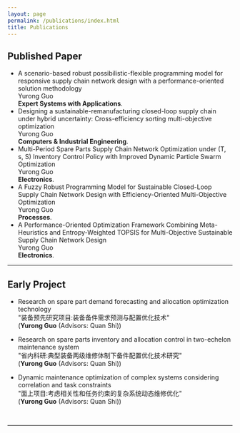 ```yaml
---
layout: page
permalink: /publications/index.html
title: Publications
---
```


## Published Paper

- A scenario-based robust possibilistic-flexible programming model for responsive supply chain network design with a performance-oriented solution methodology<br>Yurong Guo<br>**Expert Systems with Applications**.
- Designing a sustainable-remanufacturing closed-loop supply chain under hybrid uncertainty: Cross-efficiency sorting multi-objective optimization<br>Yurong Guo<br>**Computers & Industrial Engineering**.
- Multi-Period Spare Parts Supply Chain Network Optimization under (T, s, S) Inventory Control Policy with Improved Dynamic Particle Swarm Optimization<br>Yurong Guo<br> **Electronics**.
- A Fuzzy Robust Programming Model for Sustainable Closed-Loop Supply Chain Network Design with Efficiency-Oriented Multi-Objective Optimization<br>Yurong Guo<br> **Processes**.
- A Performance-Oriented Optimization Framework Combining Meta-Heuristics and Entropy-Weighted TOPSIS for Multi-Objective Sustainable Supply Chain Network Design
<br>Yurong Guo<br> **Electronics**.

---

## Early Project

- Research on spare part demand forecasting and allocation optimization technology<br>"装备预先研究项目:装备备件需求预测与配置优化技术"<br>(**Yurong Guo** (Advisors: Quan Shi))

- Research on spare parts inventory and allocation control in two-echelon maintenance system<br>"省内科研:典型装备两级维修体制下备件配置优化技术研究"<br>(**Yurong Guo** (Advisors: Quan Shi))

- Dynamic maintenance optimization of complex systems considering correlation and task constraints<br>"面上项目:考虑相关性和任务约束的复杂系统动态维修优化"<br>(**Yurong Guo** (Advisors: Quan Shi))

  <br>

---

<br>
